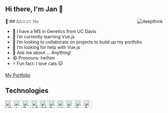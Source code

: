 ## Hi there, I'm Jan 👋

<img align="right" alt="deepthink" src="https://github.com/user-attachments/assets/7e75c69d-c968-47ac-863b-c29199f2d838"/>

📖 ## 𝙰𝚋𝚘𝚞𝚝 𝙼𝚎

- 🧬 I have a MS in Genetics from UC Davis
- 🌱 I’m currently learning Vue.js
- 👯 I’m looking to collaborate on projects to build up my portfolio
- 🤔 I’m looking for help with Vue.js
- 💬 Ask me about ... Anything!
- 😄 Pronouns: he/him
- ⚡ Fun fact: I love cats 🐱

[My Portfolio](https://janblim.github.io/)

## Technologies

<img align="left" alt="VScode" width="25px" src="https://raw.githubusercontent.com/marwin1991/profile-technology-icons/refs/heads/main/icons/visual_studio_code.png"/>
<img align="left" alt="JavaScript" width="25px" src="https://raw.githubusercontent.com/marwin1991/profile-technology-icons/refs/heads/main/icons/javascript.png"/>
<img align="left" alt="Python" width="25px" src="https://raw.githubusercontent.com/marwin1991/profile-technology-icons/refs/heads/main/icons/python.png"/>
<img align="left" alt="HTML" width="25px" src="https://raw.githubusercontent.com/marwin1991/profile-technology-icons/refs/heads/main/icons/html.png"/>
<img align="left" alt="CSS" width="25px" src="https://raw.githubusercontent.com/marwin1991/profile-technology-icons/refs/heads/main/icons/css.png"/>
<img align="left" alt="React" width="25px" src="https://raw.githubusercontent.com/marwin1991/profile-technology-icons/refs/heads/main/icons/react.png"/>
<img align="left" alt="Vite" width="25px" src="https://raw.githubusercontent.com/marwin1991/profile-technology-icons/refs/heads/main/icons/vite.png"/>
<img align="left" alt="Flask" width="25px" src="https://raw.githubusercontent.com/marwin1991/profile-technology-icons/refs/heads/main/icons/flask.png"/>
<img align="left" alt="PostgreSQL" width="25px" src="https://raw.githubusercontent.com/marwin1991/profile-technology-icons/refs/heads/main/icons/postgresql.png"/>
<img align="left" alt="Postman" width="25px" src="https://raw.githubusercontent.com/marwin1991/profile-technology-icons/refs/heads/main/icons/postman.png"/>

